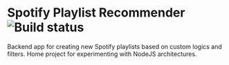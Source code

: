 # Spotify Playlist Recommender ![Build status](https://github.com/MDaniel96/spotify-playlist-recommender/actions/workflows/main.yaml/badge.svg)
Backend app for creating new Spotify playlists based on custom logics and filters. Home project for experimenting with NodeJS architectures.


